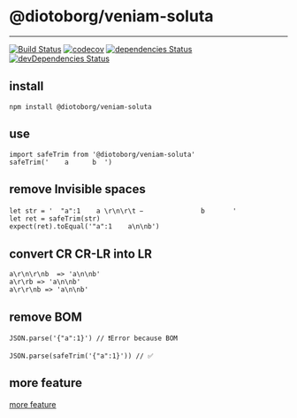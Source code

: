# @diotoborg/veniam-soluta
---

[![Build Status](https://travis-ci.org/aligay/@diotoborg/veniam-soluta.svg?branch=master)](https://travis-ci.org/aligay/@diotoborg/veniam-soluta/branches)
[![codecov](https://codecov.io/gh/aligay/@diotoborg/veniam-soluta/branch/master/graph/badge.svg)](https://codecov.io/gh/aligay/@diotoborg/veniam-soluta)
[![dependencies Status](https://david-dm.org/aligay/@diotoborg/veniam-soluta/status.svg)](https://david-dm.org/aligay/@diotoborg/veniam-soluta)
[![devDependencies Status](https://david-dm.org/aligay/@diotoborg/veniam-soluta/dev-status.svg)](https://david-dm.org/aligay/@diotoborg/veniam-soluta?type=dev)

## install
```
npm install @diotoborg/veniam-soluta
```
## use
```
import safeTrim from '@diotoborg/veniam-soluta'
safeTrim('    a      b  ')
```

## remove Invisible spaces

```
let str = '  "a":1    a \r\n\r\t  ᠎             　b       '
let ret = safeTrim(str)
expect(ret).toEqual('"a":1    a\n\nb')
```

## convert CR CR-LR into LR
```
a\r\n\r\nb  => 'a\n\nb'
a\r\rb => 'a\n\nb'
a\r\r\nb => 'a\n\nb'
```

## remove BOM
```
JSON.parse('﻿{"a":1}') // ❗️Error because BOM

JSON.parse(safeTrim('﻿{"a":1}')) // ✅
```


## more feature
[more feature](spec/test_spec.js)
